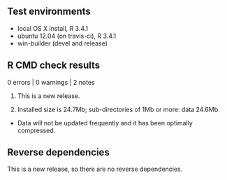 ## Test environments

* local OS X install, R 3.4.1
* ubuntu 12.04 (on travis-ci), R 3.4.1
* win-builder (devel and release)

## R CMD check results

0 errors | 0 warnings | 2 notes

1. This is a new release.

2. Installed size is 24.7Mb; sub-directories of 1Mb or more: data 24.6Mb.

* Data will not be updated frequently and it has been optimally compressed.

## Reverse dependencies

This is a new release, so there are no reverse dependencies.
